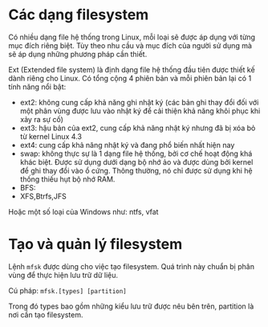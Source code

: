 # Các dạng filesystem

Có nhiều dạng file hệ thống trong Linux, mỗi loại sẽ được áp dụng với từng mục đích riêng biệt. Tùy theo nhu cầu và mục đích của người sử dụng mà sẽ áp dụng những phương pháp cần thiết.

Ext (Extended file system) là định dạng file hệ thống đầu tiên được thiết kế dành riêng cho Linux. Có tổng cộng 4 phiên bản và mỗi phiên bản lại có 1 tính năng nổi bật:
- ext2: không cung cấp khả năng ghi nhật ký (các bản ghi thay đổi đối với một phân vùng được lưu vào nhật ký để cải thiện khả năng khôi phục khi xảy ra sự cố)
- ext3: hậu bản của ext2, cung cấp khả năng nhật ký nhưng đã bị xóa bỏ từ kernel Linux 4.3
- ext4: cung cấp khả năng nhật ký và đang phổ biến nhất hiện nay
- swap: không thực sự là 1 dạng file hệ thống, bởi cơ chế hoạt động khá khác biệt. Được sử dụng dưới dạng bộ nhớ ảo và được dùng bởi kernel để ghi thay đổi vào ổ cứng. Thông thường, nó chỉ được sử dụng khi hệ thống thiếu hụt bộ nhớ RAM.
- BFS:
- XFS,Btrfs,JFS

Hoặc một số loại của Windows như: ntfs, vfat

# Tạo và quản lý filesystem
Lệnh `mfsk` được dùng cho việc tạo filesystem. Quá trình này chuẩn bị phân vùng để thực hiện lưu trữ dữ liệu.

Cú pháp: `mfsk.[types] [partition]`

Trong đó types bao gồm những kiểu lưu trữ được nêu bên trên, partition là nơi cần tạo filesystem.
